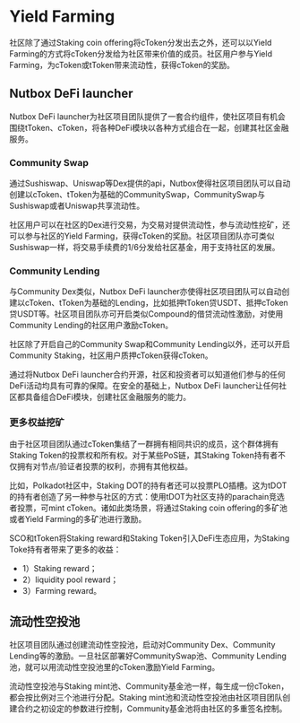 # Yield Farming

社区除了通过Staking coin offering将cToken分发出去之外，还可以以Yield Farming的方式将cToken分发给为社区带来价值的成员。社区用户参与Yield Farming，为cToken或tToken带来流动性，获得cToken的奖励。

## Nutbox DeFi launcher

Nutbox DeFi launcher为社区项目团队提供了一套合约组件，使社区项目有机会围绕tToken、cToken，将各种DeFi模块以各种方式组合在一起，创建其社区金融服务。

### Community Swap

通过Sushiswap、Uniswap等Dex提供的api，Nutbox使得社区项目团队可以自动创建以cToken、tToken为基础的CommunitySwap，CommunitySwap与Sushiswap或者Uniswap共享流动性。

社区用户可以在社区的Dex进行交易，为交易对提供流动性，参与流动性挖矿，还可以参与社区的Yield Farming，获得cToken的奖励。社区项目团队亦可类似Sushiswap一样，将交易手续费的1/6分发给社区基金，用于支持社区的发展。

### Community Lending

与Community Dex类似，Nutbox DeFi launcher亦使得社区项目团队可以自动创建以cToken、tToken为基础的Lending，比如抵押tToken贷USDT、抵押cToken贷USDT等。社区项目团队亦可开启类似Compound的借贷流动性激励，对使用Community Lending的社区用户激励cToken。

社区除了开启自己的Community Swap和Community Lending以外，还可以开启Community Staking，社区用户质押cToken获得cToken。

通过将Nutbox DeFi launcher合约开源，社区和投资者可以知道他们参与的任何DeFi活动均具有可靠的保障。在安全的基础上，Nutbox DeFi launcher让任何社区都具备组合DeFi模块，创建社区金融服务的能力。

### 更多权益挖矿

由于社区项目团队通过cToken集结了一群拥有相同共识的成员，这个群体拥有Staking Token的投票权和所有权。对于某些PoS链，其Staking Token持有者不仅拥有对节点/验证者投票的权利，亦拥有其他权益。

比如，Polkadot社区中，Staking DOT的持有者还可以投票PLO插槽。这为tDOT的持有者创造了另一种参与社区的方式：使用tDOT为社区支持的parachain竞选者投票，可mint cToken。诸如此类场景，将通过Staking coin offering的多矿池或者Yield Farming的多矿池进行激励。

SCO和tToken将Staking reward和Staking Token引入DeFi生态应用，为Staking Toke持有者带来了更多的收益：

* 1）Staking reward；
* 2）liquidity pool reward；
* 3）Farming reward。

## 流动性空投池

社区项目团队通过创建流动性空投池，启动对Community Dex、Community Lending等的激励。一旦社区部署好CommunitySwap池、Community Lending池，就可以用流动性空投池里的cToken激励Yield Farming。

流动性空投池与Staking mint池、Community基金池一样，每生成一份cToken，都会按比例对三个池进行分配。Staking mint池和流动性空投池由社区项目团队创建合约之初设定的参数进行控制，Community基金池将由社区的多重签名控制。
